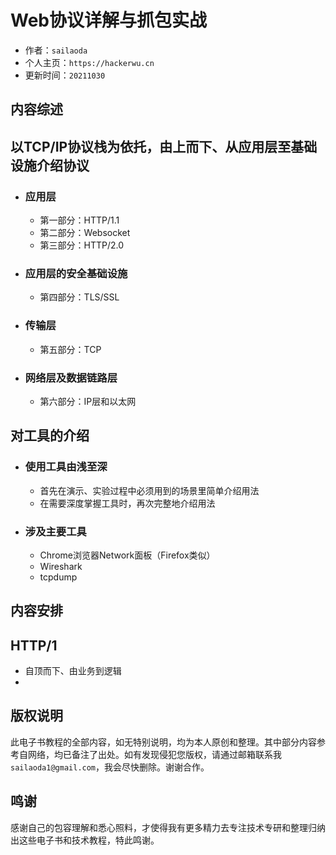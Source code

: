 # Web协议详解与抓包实战

* 作者：`sailaoda`
* 个人主页：`https://hackerwu.cn`
* 更新时间：`20211030`

## 内容综述

## 以TCP/IP协议栈为依托，由上而下、从应用层至基础设施介绍协议

- ### 应用层

  - 第一部分：HTTP/1.1
  - 第二部分：Websocket
  - 第三部分：HTTP/2.0

- ### 应用层的安全基础设施

  - 第四部分：TLS/SSL

- ### 传输层

  - 第五部分：TCP

- ### 网络层及数据链路层

  - 第六部分：IP层和以太网



## 对工具的介绍

- ### 使用工具由浅至深

  - 首先在演示、实验过程中必须用到的场景里简单介绍用法
  - 在需要深度掌握工具时，再次完整地介绍用法

- ### 涉及主要工具

  - Chrome浏览器Network面板（Firefox类似）
  - Wireshark
  - tcpdump



## 内容安排

## HTTP/1

- 自顶而下、由业务到逻辑
- 



## 版权说明

此电子书教程的全部内容，如无特别说明，均为本人原创和整理。其中部分内容参考自网络，均已备注了出处。如有发现侵犯您版权，请通过邮箱联系我 `sailaoda1@gmail.com`，我会尽快删除。谢谢合作。

## 鸣谢

感谢自己的包容理解和悉心照料，才使得我有更多精力去专注技术专研和整理归纳出这些电子书和技术教程，特此鸣谢。

